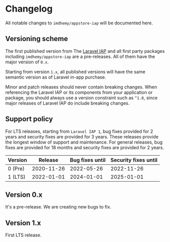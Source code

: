 # Changelog

All notable changes to `imdhemy/appstore-iap` will be documented here.

## Versioning scheme

The first published version from The [Laravel IAP](https://github.com/imdhemy/laravel-in-app-purchases) and all first party packages including 
`imdhemy/appstore-iap` are a pre-releases. All of them have the major version of `0.x`.

Starting from version `1.x`, all published versions will have the same semantic version as of Laravel in-app purchase.

Minor and patch releases should never contain breaking changes. When referencing the Laravel IAP or its 
components from your application or package, you should always use a version constraint such as `^1.0`, since major 
releases of Laravel IAP do include breaking changes.

## Support policy

For LTS releases, starting from `Laravel IAP 1`, bug fixes provided for 2 years and security fixes are provided for 3 
years. These releases provide the longest window of support and maintenance. For general releases, bug fixes are 
provided for 18 months and security fixes are provided for 2 years.

| Version | Release | Bug fixes until | Security fixes until |
| --- | --- | --- | --- |
| 0 (Pre) | 2020-11-26 | 2022-05-26 | 2022-11-26 |
| 1 (LTS) | 2022-01-01 | 2024-01-01 | 2025-01-01 |

## Version 0.x
It's a pre-release. We are creating new bugs to fix.

## Version 1.x
First LTS release. 
